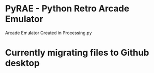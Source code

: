 # PyRAE - Python Retro Arcade Emulator

Arcade Emulator
Created in Processing.py

# Currently migrating files to Github desktop
